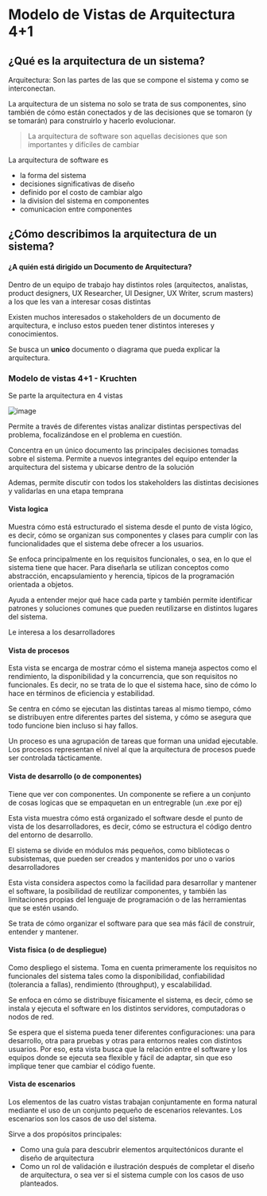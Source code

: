 # Modelo de Vistas de Arquitectura 4+1 

## ¿Qué es la arquitectura de un sistema?

Arquitectura: Son las partes de las que se compone el sistema y como se interconectan.

La arquitectura de un sistema no solo se trata de sus componentes, sino también de cómo están conectados y de las decisiones que se tomaron (y se tomarán) para construirlo y hacerlo evolucionar.

>La arquitectura de software son aquellas decisiones que son importantes y difíciles de cambiar

La arquitectura de software es
 - la forma del sistema
 - decisiones significativas de diseño
 - definido por el costo de cambiar algo
 - la division del sistema en componentes
 - comunicacion entre componentes

## ¿Cómo describimos la arquitectura de un sistema?
#### ¿A quién está dirigido un Documento de Arquitectura?
Dentro de un equipo de trabajo hay distintos roles (arquitectos, analistas, product designers, UX Researcher, UI Designer, UX Writer, scrum masters) a los que les van a interesar cosas distintas

Existen muchos interesados o stakeholders de un documento de arquitectura, e incluso estos pueden tener distintos intereses y conocimientos.

Se busca un **unico** documento o diagrama que pueda explicar la arquitectura.

### Modelo de vistas 4+1 - Kruchten
Se parte la arquitectura en 4 vistas

![image](https://github.com/user-attachments/assets/a254ea3f-7fdb-40c3-9297-63db96fe7daa)

Permite a través de diferentes vistas analizar distintas perspectivas del problema, focalizándose en el problema en cuestión. 

Concentra en un único documento las principales decisiones tomadas sobre el sistema. Permite a nuevos integrantes del equipo entender la arquitectura del sistema y ubicarse dentro de la solución

Ademas, permite discutir con todos los stakeholders las distintas decisiones y validarlas en una etapa temprana

#### Vista logica 
Muestra cómo está estructurado el sistema desde el punto de vista lógico, es decir, cómo se organizan sus componentes y clases para cumplir con las funcionalidades que el sistema debe ofrecer a los usuarios.

Se enfoca principalmente en los requisitos funcionales, o sea, en lo que el sistema tiene que hacer. Para diseñarla se utilizan conceptos como abstracción, encapsulamiento y herencia, típicos de la programación orientada a objetos.

Ayuda a entender mejor qué hace cada parte y también permite identificar patrones y soluciones comunes que pueden reutilizarse en distintos lugares del sistema.

Le interesa a los desarrolladores

#### Vista de procesos
Esta vista se encarga de mostrar cómo el sistema maneja aspectos como el rendimiento, la disponibilidad y la concurrencia, que son requisitos no funcionales. Es decir, no se trata de lo que el sistema hace, sino de cómo lo hace en términos de eficiencia y estabilidad.

Se centra en cómo se ejecutan las distintas tareas al mismo tiempo, cómo se distribuyen entre diferentes partes del sistema, y cómo se asegura que todo funcione bien incluso si hay fallos.

Un proceso es una agrupación de tareas que forman una unidad ejecutable. Los procesos representan el nivel al que la arquitectura de procesos puede ser controlada tácticamente.

#### Vista de desarrollo (o de componentes)
Tiene que ver con componentes. Un componente se refiere a un conjunto de cosas logicas que se empaquetan en un entregrable (un .exe por ej) 

Esta vista muestra cómo está organizado el software desde el punto de vista de los desarrolladores, es decir, cómo se estructura el código dentro del entorno de desarrollo.

El sistema se divide en módulos más pequeños, como bibliotecas o subsistemas, que pueden ser creados y mantenidos por uno o varios desarrolladores

Esta vista considera aspectos como la facilidad para desarrollar y mantener el software, la posibilidad de reutilizar componentes, y también las limitaciones propias del lenguaje de programación o de las herramientas que se estén usando.

Se trata de cómo organizar el software para que sea más fácil de construir, entender y mantener.

#### Vista fisica (o de despliegue)
Como despliego el sistema. Toma en cuenta primeramente los requisitos no funcionales del sistema tales como la disponibilidad, confiabilidad (tolerancia a fallas), rendimiento (throughput), y escalabilidad. 

Se enfoca en cómo se distribuye físicamente el sistema, es decir, cómo se instala y ejecuta el software en los distintos servidores, computadoras o nodos de red.

Se espera que el sistema pueda tener diferentes configuraciones: una para desarrollo, otra para pruebas y otras para entornos reales con distintos usuarios. Por eso, esta vista busca que la relación entre el software y los equipos donde se ejecuta sea flexible y fácil de adaptar, sin que eso implique tener que cambiar el código fuente.

#### Vista de escenarios 
Los elementos de las cuatro vistas trabajan conjuntamente en forma natural mediante el uso de un conjunto pequeño de escenarios relevantes. Los escenarios son los casos de uso del sistema. 

Sirve a dos propósitos principales:
- Como una guía para descubrir elementos arquitectónicos durante el diseño de arquitectura
- Como un rol de validación e ilustración después de completar el diseño de arquitectura, o sea ver si el sistema cumple con los casos de uso planteados.

